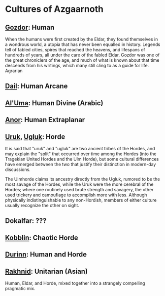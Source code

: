 # Cultures of Azgaarnoth

## [Gozdor](Gozdor.md): Human

When the humans were first created by the Eldar, they found themselves in a wondrous world, a utopia that has never been equalled in history. Legends tell of fabled cities, spires that reached the heavens, and lifespans of hundreds of years, all under the care of the fabled Eldar. Gozdor was one of the great chroniclers of the age, and much of what is known about that time descends from his writings, which many still cling to as a guide for life. Agrarian 

## [Dail](Dail.md): Human Arcane

## [Al'Uma](AlUma.md): Human Divine (Arabic)

## [Anor](Anor.md): Human Extraplanar

## [Uruk](Uruk.md), [Ugluk](Ugluk.md): Horde

It is said that "uruk" and "ugluk" are two ancient tribes of the Hordes, and may explain the "split" that occurred over time among the Hordes (into the Tragekian United Hordes and the Ulm Horde), but some cultural differences have emerged between the two that justify their distinction in modern-day discussions.

The Ulmhorde claims its ancestry directly from the Ugluk, rumored to be the most savage of the Hordes, while the Uruk were the more cerebral of the Hordes; where one routinely used brute strength and savagery, the other used trickery and camouflage to accomplish more with less. Although physically indistinguishable to any non-Hordish, members of either culture usually recognize the other on sight.

## Dokalfar: ???

## [Kobblin](Kobblin.md): Chaotic Horde

## [Durinn](Durinn.md): Human and Horde

## [Rakhnid](Rakhnid.md): Unitarian (Asian)
Human, Eldar, and Horde, mixed together into a strangely compelling pragmatic mix.

